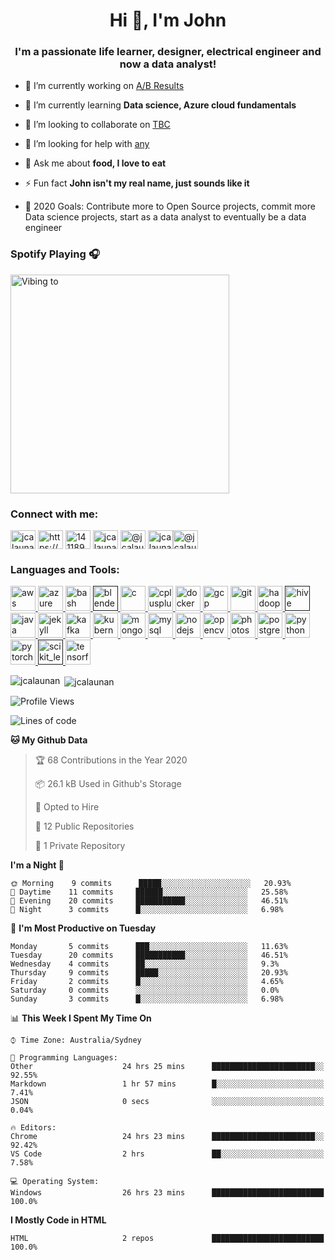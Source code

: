 <h1 align="center">Hi 👋, I'm John</h1>
<h3 align="center">I'm a passionate life learner, designer, electrical engineer and now a data analyst!</h3>
<!-- <p align="left"> <img src="https://komarev.com/ghpvc/?username=jcalaunan" alt="jcalaunan" /> </p> -->

- 🔭 I’m currently working on [A/B Results](TBA)

- 🌱 I’m currently learning **Data science, Azure cloud fundamentals**

- 👯 I’m looking to collaborate on [TBC](TBC)

- 🤝 I’m looking for help with [any](TBC)

- 💬 Ask me about **food, I love to eat**

- ⚡ Fun fact **John isn't my real name, just sounds like it**

- 🥅 2020 Goals: Contribute more to Open Source projects, commit more Data science projects, start as a data analyst to eventually be a data engineer

### Spotify Playing 🎧
[<img src="https://novatorem.jcalaunan.vercel.app/api/spotify" alt="Vibing to" width="350" />](https://open.spotify.com/user/1244277647)
<!-- [![Spotify Now Playing](https://novatorem.jcalaunan.vercel.app/api/spotify)](https://open.spotify.com/user/1244277647) -->


<p align="left"> 
<h3 align="left">Connect with me:</h3>
<a href="https://twitter.com/jcalaunan" target="blank"><img align="center" src="https://cdn.jsdelivr.net/npm/simple-icons@3.0.1/icons/twitter.svg" alt="jcalaunan" height="30" width="40" /></a>
<a href="https://linkedin.com/in/https://www.linkedin.com/in/john-cal-au/" target="blank"><img align="center" src="https://cdn.jsdelivr.net/npm/simple-icons@3.0.1/icons/linkedin.svg" alt="https://www.linkedin.com/in/john-cal-au/" height="30" width="40" /></a>
<a href="https://stackoverflow.com/users/14118984" target="blank"><img align="center" src="https://cdn.jsdelivr.net/npm/simple-icons@3.0.1/icons/stackoverflow.svg" alt="14118984" height="30" width="40" /></a>
<a href="https://kaggle.com/jcalaunan" target="blank"><img align="center" src="https://cdn.jsdelivr.net/npm/simple-icons@3.0.1/icons/kaggle.svg" alt="jcalaunan" height="30" width="40" /></a>
<a href="https://medium.com/@jcalaunan" target="blank"><img align="center" src="https://cdn.jsdelivr.net/npm/simple-icons@3.0.1/icons/medium.svg" alt="@jcalaunan" height="30" width="40" /></a>
<a href="https://www.leetcode.com/jcalaunan" target="blank"><img align="center" src="https://cdn.jsdelivr.net/npm/simple-icons@3.0.1/icons/leetcode.svg" alt="jcalaunan" height="30" width="40" /></a><a href="https://www.hackerrank.com/jcalaunan" target="blank"><img align="center" src="https://cdn.jsdelivr.net/npm/simple-icons@3.0.1/icons/hackerearth.svg" alt="@jcalaunan" height="30" width="40" /></a>
</p>

<h3 align="left">Languages and Tools:</h3>
<p align="left"> <a href="https://aws.amazon.com" target="_blank"> <img src="https://devicons.github.io/devicon/devicon.git/icons/amazonwebservices/amazonwebservices-original-wordmark.svg" alt="aws" width="40" height="40"/> </a> <a href="https://azure.microsoft.com/en-in/" target="_blank"> <img src="https://www.vectorlogo.zone/logos/microsoft_azure/microsoft_azure-icon.svg" alt="azure" width="40" height="40"/> </a> <a href="https://www.gnu.org/software/bash/" target="_blank"> <img src="https://www.vectorlogo.zone/logos/gnu_bash/gnu_bash-icon.svg" alt="bash" width="40" height="40"/> </a> <a href="" target="_blank"> <img src="https://download.blender.org/branding/community/blender_community_badge_white.svg" alt="blender" width="40" height="40"/> </a> <a href="https://www.cprogramming.com/" target="_blank"> <img src="https://devicons.github.io/devicon/devicon.git/icons/c/c-original.svg" alt="c" width="40" height="40"/> </a> <a href="https://www.w3schools.com/cpp/" target="_blank"> <img src="https://devicons.github.io/devicon/devicon.git/icons/cplusplus/cplusplus-original.svg" alt="cplusplus" width="40" height="40"/> </a> <a href="https://www.docker.com/" target="_blank"> <img src="https://devicons.github.io/devicon/devicon.git/icons/docker/docker-original-wordmark.svg" alt="docker" width="40" height="40"/> </a> <a href="https://cloud.google.com" target="_blank"> <img src="https://www.vectorlogo.zone/logos/google_cloud/google_cloud-icon.svg" alt="gcp" width="40" height="40"/> </a> <a href="https://git-scm.com/" target="_blank"> <img src="https://www.vectorlogo.zone/logos/git-scm/git-scm-icon.svg" alt="git" width="40" height="40"/> </a> <a href="https://hadoop.apache.org/" target="_blank"> <img src="https://www.vectorlogo.zone/logos/apache_hadoop/apache_hadoop-icon.svg" alt="hadoop" width="40" height="40"/> </a> <a href="" target="_blank"> <img src="https://www.vectorlogo.zone/logos/apache_hive/apache_hive-icon.svg" alt="hive" width="40" height="40"/> </a> <a href="https://www.java.com" target="_blank"> <img src="https://devicons.github.io/devicon/devicon.git/icons/java/java-original-wordmark.svg" alt="java" width="40" height="40"/> </a> <a href="https://jekyllrb.com/" target="_blank"> <img src="https://www.vectorlogo.zone/logos/jekyllrb/jekyllrb-icon.svg" alt="jekyll" width="40" height="40"/> </a> <a href="https://kafka.apache.org/" target="_blank"> <img src="https://www.vectorlogo.zone/logos/apache_kafka/apache_kafka-icon.svg" alt="kafka" width="40" height="40"/> </a> <a href="https://kubernetes.io" target="_blank"> <img src="https://www.vectorlogo.zone/logos/kubernetes/kubernetes-icon.svg" alt="kubernetes" width="40" height="40"/> </a> <a href="https://www.mongodb.com/" target="_blank"> <img src="https://devicons.github.io/devicon/devicon.git/icons/mongodb/mongodb-original-wordmark.svg" alt="mongodb" width="40" height="40"/> </a> <a href="https://www.mysql.com/" target="_blank"> <img src="https://devicons.github.io/devicon/devicon.git/icons/mysql/mysql-original-wordmark.svg" alt="mysql" width="40" height="40"/> </a> <a href="https://nodejs.org" target="_blank"> <img src="https://devicons.github.io/devicon/devicon.git/icons/nodejs/nodejs-original-wordmark.svg" alt="nodejs" width="40" height="40"/> </a> <a href="https://opencv.org/" target="_blank"> <img src="https://www.vectorlogo.zone/logos/opencv/opencv-icon.svg" alt="opencv" width="40" height="40"/> </a> <a href="https://www.photoshop.com/en" target="_blank"> <img src="https://devicons.github.io/devicon/devicon.git/icons/photoshop/photoshop-plain.svg" alt="photoshop" width="40" height="40"/> </a> <a href="https://www.postgresql.org" target="_blank"> <img src="https://devicons.github.io/devicon/devicon.git/icons/postgresql/postgresql-original-wordmark.svg" alt="postgresql" width="40" height="40"/> </a> <a href="https://www.python.org" target="_blank"> <img src="https://devicons.github.io/devicon/devicon.git/icons/python/python-original.svg" alt="python" width="40" height="40"/> </a> <a href="https://pytorch.org/" target="_blank"> <img src="https://www.vectorlogo.zone/logos/pytorch/pytorch-icon.svg" alt="pytorch" width="40" height="40"/> </a> <a href="" target="_blank"> <img src="https://upload.wikimedia.org/wikipedia/commons/0/05/Scikit_learn_logo_small.svg" alt="scikit_learn" width="40" height="40"/> </a> <a href="https://www.tensorflow.org" target="_blank"> <img src="https://www.vectorlogo.zone/logos/tensorflow/tensorflow-icon.svg" alt="tensorflow" width="40" height="40"/> </a> </p>

<p><img align="left" src="https://github-readme-stats.vercel.app/api/top-langs/?username=jcalaunan&layout=compact" alt="jcalaunan" /></p>


<p>&nbsp;<img align="center" src="https://github-readme-stats.vercel.app/api?username=jcalaunan&show_icons=true" alt="jcalaunan" /></p>



<!--START_SECTION:waka-->
![Profile Views](http://img.shields.io/badge/Profile%20Views-258-blue)

![Lines of code](https://img.shields.io/badge/From%20Hello%20World%20I%27ve%20Written-5.5%20million%20lines%20of%20code-blue)

**🐱 My Github Data** 

> 🏆 68 Contributions in the Year 2020
 > 
> 📦 26.1 kB Used in Github's Storage 
 > 
> 💼 Opted to Hire
 > 
> 📜 12 Public Repositories
 > 
> 🔑 1 Private Repository 
 > 
**I'm a Night 🦉** 

```text
🌞 Morning    9 commits      █████░░░░░░░░░░░░░░░░░░░░   20.93% 
🌆 Daytime    11 commits     ██████░░░░░░░░░░░░░░░░░░░   25.58% 
🌃 Evening    20 commits     ███████████░░░░░░░░░░░░░░   46.51% 
🌙 Night      3 commits      █░░░░░░░░░░░░░░░░░░░░░░░░   6.98%

```
📅 **I'm Most Productive on Tuesday** 

```text
Monday       5 commits      ███░░░░░░░░░░░░░░░░░░░░░░   11.63% 
Tuesday      20 commits     ███████████░░░░░░░░░░░░░░   46.51% 
Wednesday    4 commits      ██░░░░░░░░░░░░░░░░░░░░░░░   9.3% 
Thursday     9 commits      █████░░░░░░░░░░░░░░░░░░░░   20.93% 
Friday       2 commits      █░░░░░░░░░░░░░░░░░░░░░░░░   4.65% 
Saturday     0 commits      ░░░░░░░░░░░░░░░░░░░░░░░░░   0.0% 
Sunday       3 commits      █░░░░░░░░░░░░░░░░░░░░░░░░   6.98%

```


📊 **This Week I Spent My Time On** 

```text
⌚︎ Time Zone: Australia/Sydney

💬 Programming Languages: 
Other                    24 hrs 25 mins      ███████████████████████░░   92.55% 
Markdown                 1 hr 57 mins        █░░░░░░░░░░░░░░░░░░░░░░░░   7.41% 
JSON                     0 secs              ░░░░░░░░░░░░░░░░░░░░░░░░░   0.04%

🔥 Editors: 
Chrome                   24 hrs 23 mins      ███████████████████████░░   92.42% 
VS Code                  2 hrs               ██░░░░░░░░░░░░░░░░░░░░░░░   7.58%

💻 Operating System: 
Windows                  26 hrs 23 mins      █████████████████████████   100.0%

```

**I Mostly Code in HTML** 

```text
HTML                     2 repos             █████████████████████████   100.0%

```



<!--END_SECTION:waka-->
